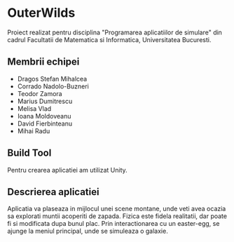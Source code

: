# OuterWilds

Proiect realizat pentru disciplina "Programarea aplicatiilor de simulare" din cadrul Facultatii de Matematica si Informatica, Universitatea Bucuresti.

## Membrii echipei

- Dragos Stefan Mihalcea
- Corrado Nadolo-Buzneri
- Teodor Zamora
- Marius Dumitrescu
- Melisa Vlad
- Ioana Moldoveanu
- David Fierbinteanu
- Mihai Radu


## Build Tool
Pentru crearea aplicatiei am utilizat Unity.

## Descrierea aplicatiei

Aplicatia va plaseaza in mijlocul unei scene montane, unde veti avea ocazia sa explorati muntii acoperiti de zapada. Fizica este fidela realitatii, dar poate fi si modificata dupa bunul plac.
Prin interactionarea cu un easter-egg, se ajunge la meniul principal, unde se simuleaza o galaxie.


